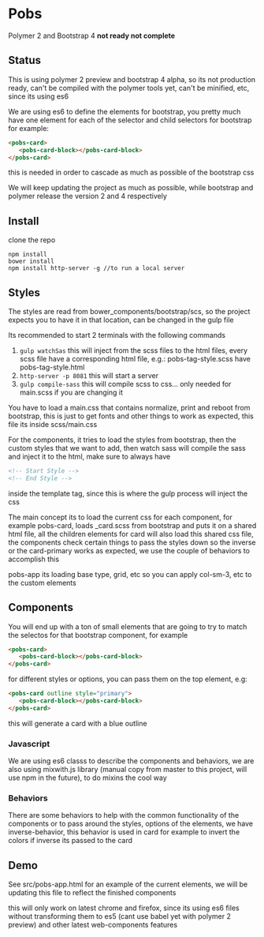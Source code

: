 # Pobs
Polymer 2 and Bootstrap 4
**not ready not complete**

## Status
This is using polymer 2 preview and bootstrap 4 alpha, so its not production ready, can't be compiled with the polymer tools yet, can't be minified, etc, since its using es6

We are using es6 to define the elements for bootstrap, you pretty much have one element for each of the selector and child selectors for bootstrap for example:
```html
<pobs-card>
   <pobs-card-block></pobs-card-block>
</pobs-card>
```
this is needed in order to cascade as much as possible of the bootstrap css

We will keep updating the project as much as possible, while bootstrap and polymer release the version 2 and 4 respectively

## Install
clone the repo

```
npm install
bower install
npm install http-server -g //to run a local server
```

## Styles
The styles are read from bower_components/bootstrap/scs, so the project expects you to have it in that location, can be changed in the gulp file

Its recommended to start 2 terminals with the following commands
1.  `gulp watchSas` this will inject from the scss files to the html files, every scss file have a corresponding html file, e.g.: pobs-tag-style.scss have pobs-tag-style.html
2.  `http-server -p 8081` this will start a server
3.  `gulp compile-sass` this will compile scss to css... only needed for main.scss if you are changing it

You have to load a main.css that contains normalize, print and reboot from bootstrap, this is just to get fonts and other things to work as expected, this file its inside scss/main.css

For the components, it tries to load the styles from bootstrap, then the custom styles that we want to add, then watch sass will compile the sass and inject it to the html, make sure to always have
```html
<!-- Start Style -->
<!-- End Style -->
```
inside the template tag, since this is where the gulp process will inject the css

The main concept its to load the current css for each component, for example pobs-card, loads _card.scss from bootstrap and puts it on a shared html file, all the children elements for card will also load this shared css file, the components check certain things to pass the styles down so the inverse or the card-primary works as expected, we use the couple of behaviors to accomplish this

pobs-app its loading base type, grid, etc so you can apply col-sm-3, etc to the custom elements

## Components
You will end up with a ton of small elements that are going to try to match the selectos for that bootstrap component, for example
```html
<pobs-card>
   <pobs-card-block></pobs-card-block>
</pobs-card>
```
for different styles or options, you can pass them on the top element, e.g:
```html
<pobs-card outline style="primary">
   <pobs-card-block></pobs-card-block>
</pobs-card>
```
this will generate a card with a blue outline

### Javascript
We are using es6 classs to describe the components and behaviors, we are also using mixwith.js library (manual copy from master to this project, will use npm in the future), to do mixins the cool way

### Behaviors
There are some behaviors to help with the common functionality of the components or to pass around the styles, options of the elements, we have inverse-behavior, this behavior is used in card for example to invert the colors if inverse its passed to the card


## Demo
See src/pobs-app.html for an example of the current elements, we will be updating this file to reflect the finished components

this will only work on latest chrome and firefox, since its using es6 files without transforming them to es5 (cant use babel yet with polymer 2 preview) and other latest web-components features